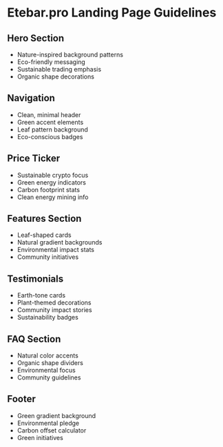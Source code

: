 # Etebar.pro Landing Page Guidelines

## Hero Section
- Nature-inspired background patterns
- Eco-friendly messaging
- Sustainable trading emphasis
- Organic shape decorations

## Navigation
- Clean, minimal header
- Green accent elements
- Leaf pattern background
- Eco-conscious badges

## Price Ticker
- Sustainable crypto focus
- Green energy indicators
- Carbon footprint stats
- Clean energy mining info

## Features Section
- Leaf-shaped cards
- Natural gradient backgrounds
- Environmental impact stats
- Community initiatives

## Testimonials
- Earth-tone cards
- Plant-themed decorations
- Community impact stories
- Sustainability badges

## FAQ Section
- Natural color accents
- Organic shape dividers
- Environmental focus
- Community guidelines

## Footer
- Green gradient background
- Environmental pledge
- Carbon offset calculator
- Green initiatives